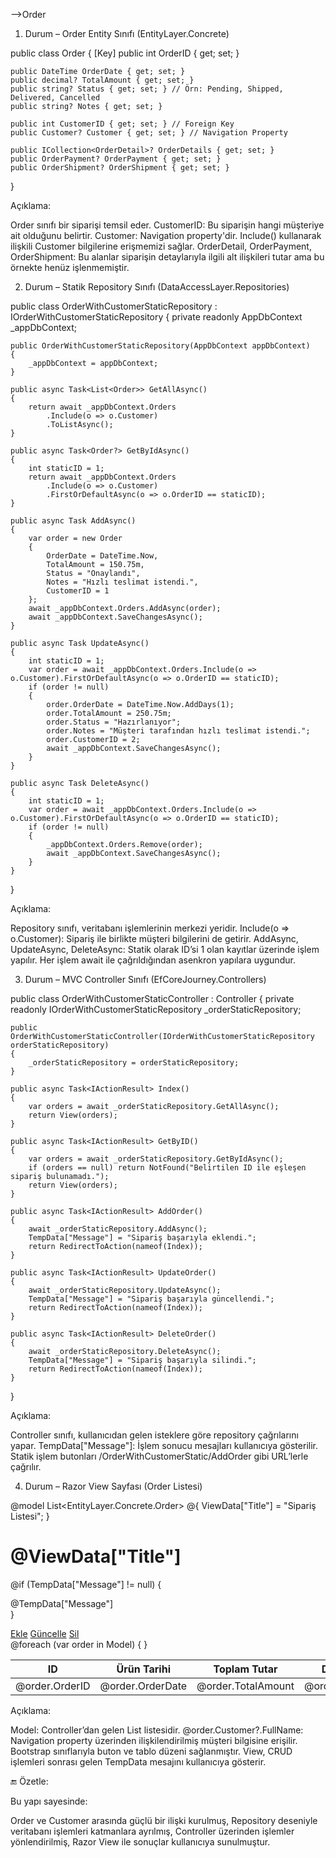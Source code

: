 ﻿-->Order

1. Durum – Order Entity Sınıfı (EntityLayer.Concrete)

public class Order
{
    [Key]
    public int OrderID { get; set; }

    public DateTime OrderDate { get; set; }
    public decimal? TotalAmount { get; set; }
    public string? Status { get; set; } // Örn: Pending, Shipped, Delivered, Cancelled
    public string? Notes { get; set; }

    public int CustomerID { get; set; } // Foreign Key
    public Customer? Customer { get; set; } // Navigation Property

    public ICollection<OrderDetail>? OrderDetails { get; set; }
    public OrderPayment? OrderPayment { get; set; }
    public OrderShipment? OrderShipment { get; set; }
}

Açıklama:

Order sınıfı bir siparişi temsil eder.
CustomerID: Bu siparişin hangi müşteriye ait olduğunu belirtir.
Customer: Navigation property'dir. Include() kullanarak ilişkili Customer bilgilerine erişmemizi sağlar.
OrderDetail, OrderPayment, OrderShipment: Bu alanlar siparişin detaylarıyla ilgili alt ilişkileri tutar ama bu örnekte henüz işlenmemiştir.

2. Durum – Statik Repository Sınıfı (DataAccessLayer.Repositories)

public class OrderWithCustomerStaticRepository : IOrderWithCustomerStaticRepository
{
    private readonly AppDbContext _appDbContext;

    public OrderWithCustomerStaticRepository(AppDbContext appDbContext)
    {
        _appDbContext = appDbContext;
    }

    public async Task<List<Order>> GetAllAsync()
    {
        return await _appDbContext.Orders
            .Include(o => o.Customer)
            .ToListAsync();
    }

    public async Task<Order?> GetByIdAsync()
    {
        int staticID = 1;
        return await _appDbContext.Orders
            .Include(o => o.Customer)
            .FirstOrDefaultAsync(o => o.OrderID == staticID);
    }

    public async Task AddAsync()
    {
        var order = new Order
        {
            OrderDate = DateTime.Now,
            TotalAmount = 150.75m,
            Status = "Onaylandı",
            Notes = "Hızlı teslimat istendi.",
            CustomerID = 1
        };
        await _appDbContext.Orders.AddAsync(order);
        await _appDbContext.SaveChangesAsync();
    }

    public async Task UpdateAsync()
    {
        int staticID = 1;
        var order = await _appDbContext.Orders.Include(o => o.Customer).FirstOrDefaultAsync(o => o.OrderID == staticID);
        if (order != null)
        {
            order.OrderDate = DateTime.Now.AddDays(1);
            order.TotalAmount = 250.75m;
            order.Status = "Hazırlanıyor";
            order.Notes = "Müşteri tarafından hızlı teslimat istendi.";
            order.CustomerID = 2;
            await _appDbContext.SaveChangesAsync();
        }
    }

    public async Task DeleteAsync()
    {
        int staticID = 1;
        var order = await _appDbContext.Orders.Include(o => o.Customer).FirstOrDefaultAsync(o => o.OrderID == staticID);
        if (order != null)
        {
            _appDbContext.Orders.Remove(order);
            await _appDbContext.SaveChangesAsync();
        }
    }
}

Açıklama:

Repository sınıfı, veritabanı işlemlerinin merkezi yeridir.
Include(o => o.Customer): Sipariş ile birlikte müşteri bilgilerini de getirir.
AddAsync, UpdateAsync, DeleteAsync: Statik olarak ID’si 1 olan kayıtlar üzerinde işlem yapılır.
Her işlem await ile çağrıldığından asenkron yapılara uygundur.

3. Durum – MVC Controller Sınıfı (EfCoreJourney.Controllers)

public class OrderWithCustomerStaticController : Controller
{
    private readonly IOrderWithCustomerStaticRepository _orderStaticRepository;

    public OrderWithCustomerStaticController(IOrderWithCustomerStaticRepository orderStaticRepository)
    {
        _orderStaticRepository = orderStaticRepository;
    }

    public async Task<IActionResult> Index()
    {
        var orders = await _orderStaticRepository.GetAllAsync();
        return View(orders);
    }

    public async Task<IActionResult> GetByID()
    {
        var orders = await _orderStaticRepository.GetByIdAsync();
        if (orders == null) return NotFound("Belirtilen ID ile eşleşen sipariş bulunamadı.");
        return View(orders);
    }

    public async Task<IActionResult> AddOrder()
    {
        await _orderStaticRepository.AddAsync();
        TempData["Message"] = "Sipariş başarıyla eklendi.";
        return RedirectToAction(nameof(Index));
    }

    public async Task<IActionResult> UpdateOrder()
    {
        await _orderStaticRepository.UpdateAsync();
        TempData["Message"] = "Sipariş başarıyla güncellendi.";
        return RedirectToAction(nameof(Index));
    }

    public async Task<IActionResult> DeleteOrder()
    {
        await _orderStaticRepository.DeleteAsync();
        TempData["Message"] = "Sipariş başarıyla silindi.";
        return RedirectToAction(nameof(Index));
    }
}

Açıklama:

Controller sınıfı, kullanıcıdan gelen isteklere göre repository çağrılarını yapar.
TempData["Message"]: İşlem sonucu mesajları kullanıcıya gösterilir.
Statik işlem butonları /OrderWithCustomerStatic/AddOrder gibi URL’lerle çağrılır.

4. Durum – Razor View Sayfası (Order Listesi)

@model List<EntityLayer.Concrete.Order>
@{
    ViewData["Title"] = "Sipariş Listesi";
}

<h1 class="mb-4">@ViewData["Title"]</h1>

@if (TempData["Message"] != null)
{
    <div class="alert alert-success">@TempData["Message"]</div>
}

<div class="d-flex gap-2 mb-3">
    <a class="btn btn-success" href="/OrderWithCustomerStatic/AddOrder">Ekle</a>
    <a class="btn btn-warning" href="/OrderWithCustomerStatic/UpdateOrder">Güncelle</a>
    <a class="btn btn-danger" href="/OrderWithCustomerStatic/DeleteOrder">Sil</a>
</div>

<table class="table table-bordered">
    <thead>
        <tr>
            <th>ID</th>
            <th>Ürün Tarihi</th>
            <th>Toplam Tutar</th>
            <th>Durum</th>
            <th>Ürün Not</th>
            <th>Ad-Soyad</th>
            <th>Yaş</th>
            <th>Email</th>
        </tr>
    </thead>
    <tbody>
        @foreach (var order in Model)
        {
            <tr>
                <td>@order.OrderID</td>
                <td>@order.OrderDate</td>
                <td>@order.TotalAmount</td>
                <td>@order.Status</td>
                <td>@order.Notes</td>
                <td>@order.Customer?.FullName</td>
                <td>@order.Customer?.Age</td>
                <td>@order.Customer?.Email</td>
            </tr>
        }
    </tbody>
</table>

Açıklama:

Model: Controller’dan gelen List<Order> listesidir.
@order.Customer?.FullName: Navigation property üzerinden ilişkilendirilmiş müşteri bilgisine erişilir.
Bootstrap sınıflarıyla buton ve tablo düzeni sağlanmıştır.
View, CRUD işlemleri sonrası gelen TempData mesajını kullanıcıya gösterir.

🔚 Özetle:

Bu yapı sayesinde:

Order ve Customer arasında güçlü bir ilişki kurulmuş,
Repository deseniyle veritabanı işlemleri katmanlara ayrılmış,
Controller üzerinden işlemler yönlendirilmiş,
Razor View ile sonuçlar kullanıcıya sunulmuştur.

